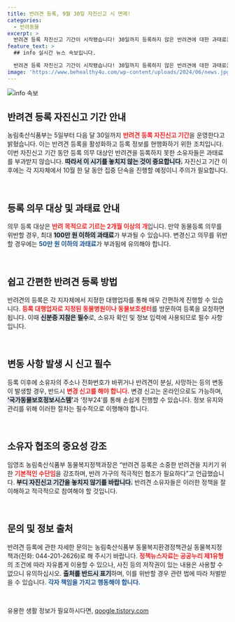 ```yaml
---
title: 반려견 등록, 9월 30일 자진신고 시 면제!
categories:
  - 반려동물
excerpt: >
  반려견 등록 자진신고 기간이 시작됐습니다! 30일까지 등록하지 않은 반려견에 대한 과태료는 면제되며, 이후에는 단속이 강化됩니다. 소중한 반려견을 보호하려면 지금 바로 신고하세요!
feature_text: >
  ## info 실시간 뉴스 속보입니다.

  반려견 등록 자진신고 기간이 시작됐습니다! 30일까지 등록하지 않은 반려견에 대한 과태료는 면제되며, 이후에는 단속이 강化됩니다. 소중한 반려견을 보호하려면 지금 바로 신고하세요!
image: 'https://www.behealthy4u.com/wp-content/uploads/2024/06/news.jpg'
---
```


<p><img src="https://www.behealthy4u.com/wp-content/uploads/2024/06/news.jpg" alt="info 속보" /></p>

<h2 data-ke-size="size26">반려견 등록 자진신고 기간 안내</h2>

<p data-ke-size="size16">농림축산식품부는 5일부터 다음 달 30일까지 <b><span style="color: #ee2323;">반려견 등록 자진신고 기간</span></b>을 운영한다고 밝혔습니다. 이는 반려견 등록을 활성화하고 등록 정보를 현행화하기 위한 조치입니다. 이번 자진신고 기간 동안 등록 의무 대상인 반려견을 등록하지 못한 소유자들은 과태료를 부과받지 않습니다. <b><span style="background-color: #21538527;">따라서 이 시기를 놓치지 않는 것이 중요합니다.</span></b> 자진신고 기간 이후에는 각 지자체에서 10월 한 달 동안 집중 단속을 진행할 예정이니 주의가 필요합니다.</p>

<p data-ke-size="size16">&nbsp;</p>

<h2 data-ke-size="size26">등록 의무 대상 및 과태료 안내</h2>

<p data-ke-size="size16">의무 등록 대상은 <b><span style="color: #ee2323;">반려 목적으로 기르는 2개월 이상의 개</span></b>입니다. 만약 동물등록 의무를 위반할 경우, 최대 <b><span style="background-color: #21538527;">100만 원 이하의 과태료</span></b>가 부과될 수 있습니다. 변경신고 의무를 위반할 경우에는 <b><span style="color: #1a5490;">50만 원 이하의 과태료</span></b>가 부과됨에 유의해야 합니다.</p>

<p data-ke-size="size16">&nbsp;</p>

<h2 data-ke-size="size26">쉽고 간편한 반려견 등록 방법</h2>

<p data-ke-size="size16">반려견의 등록은 각 지자체에서 지정한 대행업자를 통해 매우 간편하게 진행할 수 있습니다. <b><span style="color: #ee2323;">등록 대행업자로 지정된 동물병원이나 동물보호센터</span></b>를 방문하여 등록을 요청하면 됩니다. 이때 <b><span style="background-color: #21538527;">신분증 지참은 필수</span></b>로, 소유자 확인 및 정보 입력에 사용되므로 필수 사항입니다.</p>

<p data-ke-size="size16">&nbsp;</p>

<h2 data-ke-size="size26">변동 사항 발생 시 신고 필수</h2>

<p data-ke-size="size16">등록 이후에 소유자의 주소나 전화번호가 바뀌거나 반려견이 분실, 사망하는 등의 변동이 발생할 경우, 반드시 <b><span style="color: #ee2323;">변경 신고를 해야 합니다.</span></b> 변경 신고는 온라인으로도 가능하며, <b><span style="background-color: #21538527;">‘국가동물보호정보시스템’</span></b>과 ‘정부24’를 통해 손쉽게 진행할 수 있습니다. 정보 유지와 관리를 위해 이러한 절차는 필수적으로 이행해야 합니다.</p>

<p data-ke-size="size16">&nbsp;</p>

<h2 data-ke-size="size26">소유자 협조의 중요성 강조</h2>

<p data-ke-size="size16">임영조 농림축산식품부 동물복지정책과장은 “반려견 등록은 소중한 반려견을 지키기 위한 <b><span style="color: #ee2323;">기본적인 수단임</span></b>을 강조하며, 반려 가구의 적극적인 협조가 필요하다”고 언급했습니다. <b><span style="background-color: #21538527;">부디 자진신고 기간을 놓치지 않기를 바랍니다.</span></b> 반려견 소유자들은 이러한 정책을 잘 이해하고 적극적으로 참여해야 할 것입니다.</p>

<p data-ke-size="size16">&nbsp;</p>

<h2 data-ke-size="size26">문의 및 정보 출처</h2>

<p data-ke-size="size16">반려견 등록에 관한 자세한 문의는 농림축산식품부 동물복지환경정책관실 동물복지정책과(전화: 044-201-2626)로 해 주시기 바랍니다. <b><span style="color: #ee2323;">정책뉴스자료는 공공누리 제1유형</span></b>의 조건에 따라 자유롭게 이용할 수 있으나, 사진 등의 저작권이 있는 내용은 사용할 수 없으니 유의하십시오. <b><span style="background-color: #21538527;">출처를 반드시 표기</span></b>하며, 이를 위반할 경우 관련 법에 따라 처벌받을 수 있습니다. <b><span style="color: #1a5490;">각자 책임을 가지고 행동해야 합니다.</span></b></p>

<p data-ke-size="size16">&nbsp;</p>
유용한 생활 정보가 필요하시다면, <a href="https://qoogle.tistory.com" rel="dofollow">qoogle.tistory.com</a>


